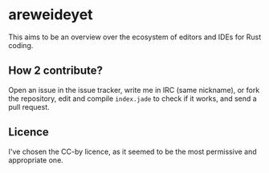 areweideyet
===========

This aims to be an overview over the ecosystem of editors
and IDEs for Rust coding.


How 2 contribute?
-----------------

Open an issue in the issue tracker,
write me in IRC (same nickname),
or fork the repository, edit and compile `index.jade` to check if it works, and send a pull request.


Licence
-------

I've chosen the CC-by licence, as it seemed to be the most permissive and appropriate one.

